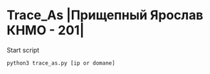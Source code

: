 # Trace_As |Прищепный Ярослав КНМО - 201|


Start script
```
python3 trace_as.py [ip or domane]
```
